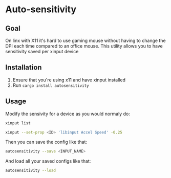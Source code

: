 # Auto-sensitivity

## Goal
On linx with X11 it's hard to use gaming mouse without having to change the DPI each time compared to an office mouse.
This utility allows you to have sensitivity saved per xinput device

## Installation
1. Ensure that you're using x11 and have xinput installed
2. Run `cargo install autosensitivity`

## Usage
Modify the sensivity for a device as you would normaly do:
```bash
xinput list

xinput --set-prop <ID> 'libinput Accel Speed' -0.25
```

Then you can save the config like that:
```bash
autosensitivity --save <INPUT_NAME>
```

And load all your saved configs like that:
```bash
autosensitivity --load
```
